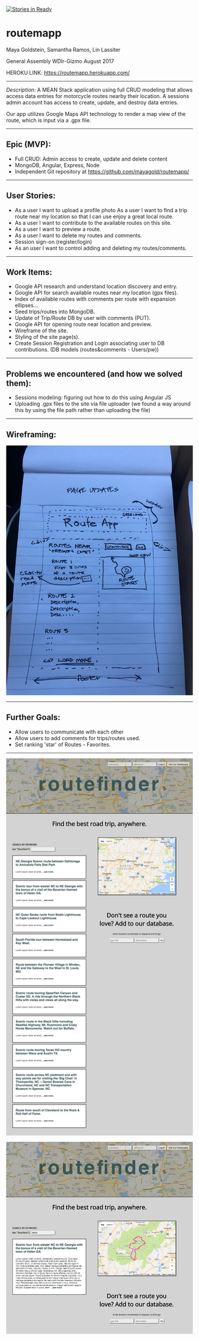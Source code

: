 [![Stories in Ready](https://badge.waffle.io/mayagold/routemapp.svg?label=ready&title=Ready)](http://waffle.io/mayagold/routemapp)

# routemapp
Maya Goldstein, Samantha Ramos, Lin Lassiter

General Assembly WDIr-Gizmo
August 2017

HEROKU LINK: https://routemapp.herokuapp.com/

***************************************************************

_Description:_ A MEAN Stack application using full CRUD modeling that allows access data entries for motorcycle routes nearby their location. A sessions admin account has access to create, update, and destroy data entries.

Our app utilizes Google Maps API technology to render a map view of the route, which is input via a .gpx file.

***************************************************************

## Epic (MVP):

* Full CRUD: Admin access to create, update and delete content
* MongoDB, Angular, Express, Node
* Independent Git repository at https://github.com/mayagold/routemapp/

***************************************************************

## User Stories:

* As a user I want to upload a profile photo
As a user I want to find a trip route near my location so that I can use enjoy a great local route.
* As a user I want to contribute to the available routes on this site.
* As a user I want to preview a route.
* As a user I want to delete my routes and comments.
* Session sign-on (register/login)
* As an user I want to control adding and deleting my routes/comments.

***************************************************************

## Work Items:

* Google API research and understand location discovery and entry.
* Google API for search available routes near my location (gpx files).
* Index of available routes with comments per route with expansion ellipses...
* Seed trips/routes into MongoDB.
* Update of Trip/Route DB by user with comments (PUT).
* Google API for opening route near location and preview.
* Wireframe of the site.
* Styling of the site page(s).
* Create Session Registration and Login associating user to DB contributions. (DB models (routes&comments - Users/pw))

***************************************************************

## Problems we encountered (and how we solved them):

* Sessions modeling: figuring out how to do this using Angular JS
* Uploading .gpx files to the site via file uploader (we found a way around this by using the file path rather than uploading the file)

***************************************************************

## Wireframing:

![wireframe](/images/wireframe.jpg)

***************************************************************

## Further Goals:

* Allow users to communicate with each other
* Allow users to add comments for trips/routes used.
* Set ranking 'star' of Routes - Favorites.

***************************************************************

![screen capture](/images/screencapture1.png)

![screen capture: filter searchbox](/images/screencapture2.png)
